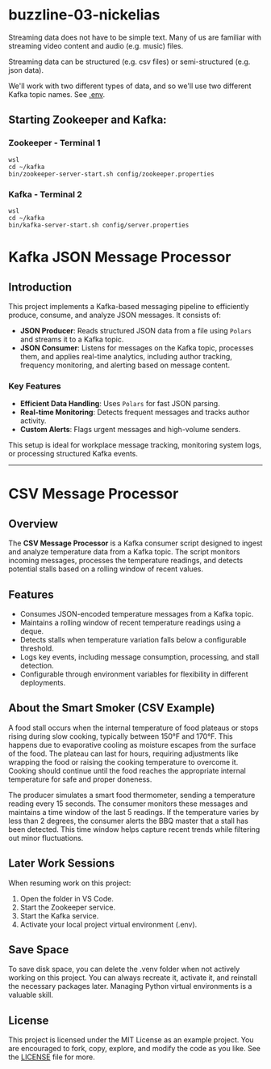 # buzzline-03-nickelias

Streaming data does not have to be simple text.
Many of us are familiar with streaming video content and audio (e.g. music) files. 

Streaming data can be structured (e.g. csv files) or
semi-structured (e.g. json data). 

We'll work with two different types of data, and so we'll use two different Kafka topic names. 
See [.env](.env). 


## Starting Zookeeper and Kafka:
### Zookeeper - Terminal 1
```shell
wsl
cd ~/kafka
bin/zookeeper-server-start.sh config/zookeeper.properties
```

### Kafka - Terminal 2
```shell
wsl
cd ~/kafka
bin/kafka-server-start.sh config/server.properties
```

# Kafka JSON Message Processor

## Introduction

This project implements a Kafka-based messaging pipeline to efficiently produce, consume, and analyze JSON messages. It consists of:

- **JSON Producer**: Reads structured JSON data from a file using `Polars` and streams it to a Kafka topic.
- **JSON Consumer**: Listens for messages on the Kafka topic, processes them, and applies real-time analytics, including author tracking, frequency monitoring, and alerting based on message content.

### Key Features
- **Efficient Data Handling**: Uses `Polars` for fast JSON parsing.
- **Real-time Monitoring**: Detects frequent messages and tracks author activity.
- **Custom Alerts**: Flags urgent messages and high-volume senders.

This setup is ideal for workplace message tracking, monitoring system logs, or processing structured Kafka events.

---


# CSV Message Processor  

## Overview  
The **CSV Message Processor** is a Kafka consumer script designed to ingest and analyze temperature data from a Kafka topic. The script monitors incoming messages, processes the temperature readings, and detects potential stalls based on a rolling window of recent values.  

## Features  
- Consumes JSON-encoded temperature messages from a Kafka topic.  
- Maintains a rolling window of recent temperature readings using a deque.  
- Detects stalls when temperature variation falls below a configurable threshold.  
- Logs key events, including message consumption, processing, and stall detection.  
- Configurable through environment variables for flexibility in different deployments.  



## About the Smart Smoker (CSV Example)

A food stall occurs when the internal temperature of food plateaus or 
stops rising during slow cooking, typically between 150°F and 170°F. 
This happens due to evaporative cooling as moisture escapes from the 
surface of the food. The plateau can last for hours, requiring 
adjustments like wrapping the food or raising the cooking temperature to 
overcome it. Cooking should continue until the food reaches the 
appropriate internal temperature for safe and proper doneness.

The producer simulates a smart food thermometer, sending a temperature 
reading every 15 seconds. The consumer monitors these messages and 
maintains a time window of the last 5 readings. 
If the temperature varies by less than 2 degrees, the consumer alerts 
the BBQ master that a stall has been detected. This time window helps 
capture recent trends while filtering out minor fluctuations.

## Later Work Sessions
When resuming work on this project:
1. Open the folder in VS Code. 
2. Start the Zookeeper service.
3. Start the Kafka service.
4. Activate your local project virtual environment (.env).

## Save Space
To save disk space, you can delete the .venv folder when not actively working on this project.
You can always recreate it, activate it, and reinstall the necessary packages later. 
Managing Python virtual environments is a valuable skill. 

## License
This project is licensed under the MIT License as an example project. 
You are encouraged to fork, copy, explore, and modify the code as you like. 
See the [LICENSE](LICENSE.txt) file for more.
